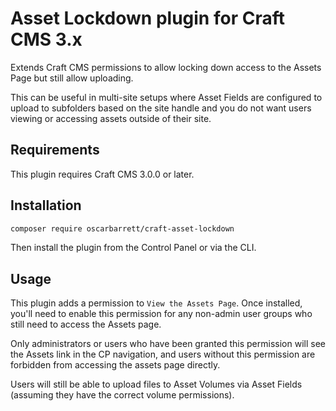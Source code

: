 # Asset Lockdown plugin for Craft CMS 3.x

Extends Craft CMS permissions to allow locking down access to the Assets Page but still allow uploading.

This can be useful in multi-site setups where Asset Fields are configured to upload to subfolders based on the site handle and you do not want users viewing or accessing assets outside of their site.

## Requirements

This plugin requires Craft CMS 3.0.0 or later.

## Installation

```bash
composer require oscarbarrett/craft-asset-lockdown
```

Then install the plugin from the Control Panel or via the CLI.

## Usage

This plugin adds a permission to `View the Assets Page`. Once installed, you'll need to enable this permission for any non-admin user groups who still need to access the Assets page.

Only administrators or users who have been granted this permission will see the Assets link in the CP navigation, and users without this permission are forbidden from accessing the assets page directly.

Users will still be able to upload files to Asset Volumes via Asset Fields (assuming they have the correct volume permissions).
